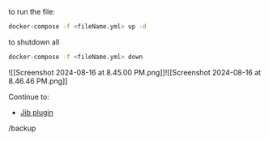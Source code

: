 
to run the file:

```sh
docker-compose -f <fileName.yml> up -d
```


to shutdown all

```sh
docker-compose -f <fileName.yml> down
```


![[Screenshot 2024-08-16 at 8.45.00 PM.png]]![[Screenshot 2024-08-16 at 8.46.46 PM.png]]


Continue to:
- [Jib plugin](https://github.com/GoogleContainerTools/jib/tree/master/jib-maven-plugin)

/backup